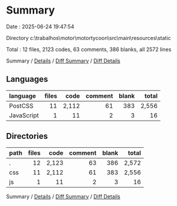 # Summary

Date : 2025-06-24 19:47:54

Directory c:\\trabalhos\\motor\\motortycoon\\src\\main\\resources\\static

Total : 12 files,  2123 codes, 63 comments, 386 blanks, all 2572 lines

Summary / [Details](details.md) / [Diff Summary](diff.md) / [Diff Details](diff-details.md)

## Languages
| language | files | code | comment | blank | total |
| :--- | ---: | ---: | ---: | ---: | ---: |
| PostCSS | 11 | 2,112 | 61 | 383 | 2,556 |
| JavaScript | 1 | 11 | 2 | 3 | 16 |

## Directories
| path | files | code | comment | blank | total |
| :--- | ---: | ---: | ---: | ---: | ---: |
| . | 12 | 2,123 | 63 | 386 | 2,572 |
| css | 11 | 2,112 | 61 | 383 | 2,556 |
| js | 1 | 11 | 2 | 3 | 16 |

Summary / [Details](details.md) / [Diff Summary](diff.md) / [Diff Details](diff-details.md)